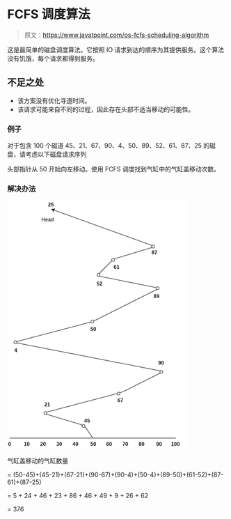 # FCFS 调度算法

> 原文：<https://www.javatpoint.com/os-fcfs-scheduling-algorithm>

这是最简单的磁盘调度算法。它按照 IO 请求到达的顺序为其提供服务。这个算法没有饥饿，每个请求都得到服务。

## 不足之处

*   该方案没有优化寻道时间。
*   该请求可能来自不同的过程，因此存在头部不适当移动的可能性。

### 例子

对于包含 100 个磁道 45、21、67、90、4、50、89、52、61、87、25 的磁盘，请考虑以下磁盘请求序列

头部指针从 50 开始向左移动。使用 FCFS 调度找到气缸中的气缸盖移动次数。

### 解决办法

![os fcfs scheduling algorithm](img/7a93bf1eb0863c6263d87361f8c5daf7.png)

气缸盖移动的气缸数量

= (50-45)+(45-21)+(67-21)+(90-67)+(90-4)+(50-4)+(89-50)+(61-52)+(87-61)+(87-25)

= 5 + 24 + 46 + 23 + 86 + 46 + 49 + 9 + 26 + 62

= 376